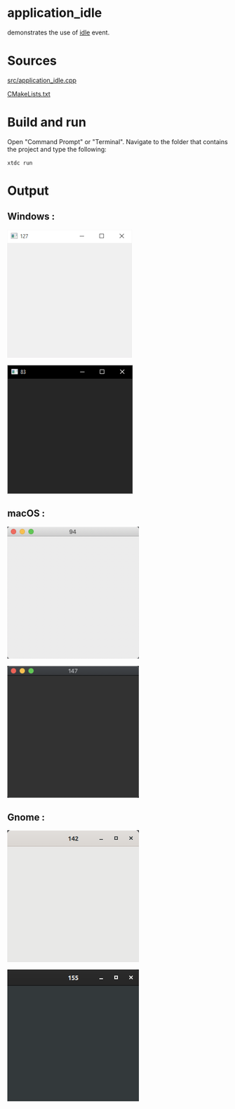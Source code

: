 # application_idle

demonstrates the use of [idle](../../../src/xtd_forms/include/xtd/forms/application.hpp) event.

# Sources

[src/application_idle.cpp](src/application_idle.cpp)

[CMakeLists.txt](CMakeLists.txt)

# Build and run

Open "Command Prompt" or "Terminal". Navigate to the folder that contains the project and type the following:

```shell
xtdc run
```

# Output

## Windows :

![Screenshot](../../../docs/pictures/examples/application_idle_w.png)

![Screenshot](../../../docs/pictures/examples/application_idle_wd.png)

## macOS :

![Screenshot](../../../docs/pictures/examples/application_idle_m.png)

![Screenshot](../../../docs/pictures/examples/application_idle_md.png)

## Gnome :

![Screenshot](../../../docs/pictures/examples/application_idle_g.png)

![Screenshot](../../../docs/pictures/examples/application_idle_gd.png)
